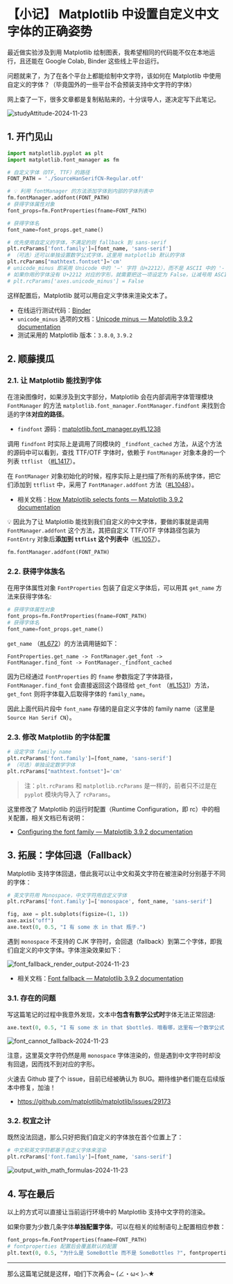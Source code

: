 # 【小记】 Matplotlib 中设置自定义中文字体的正确姿势

最近做实验涉及到用 Matplotlib 绘制图表，我希望相同的代码能不仅在本地运行，且还能在 Google Colab, Binder 这些线上平台运行。  

问题就来了，为了在各个平台上都能绘制中文字符，该如何在 Matplotlib 中使用自定义的字体？（毕竟国外的一些平台不会预装支持中文字符的字体）  

网上查了一下，很多文章都是复制粘贴来的，十分误导人，遂决定写下此笔记。  

![studyAttitude-2024-11-23](https://assets.xbottle.top/img/studyAttitude-2024-11-23.jpg)  

## 1. 开门见山

```python
import matplotlib.pyplot as plt
import matplotlib.font_manager as fm

# 自定义字体（OTF, TTF）的路径
FONT_PATH = './SourceHanSerifCN-Regular.otf'

# 💡 利用 fontManager 的方法添加字体到内部的字体列表中
fm.fontManager.addfont(FONT_PATH)
# 获得字体属性对象
font_props=fm.FontProperties(fname=FONT_PATH)

# 获得字体名
font_name=font_props.get_name()

# 优先使用自定义的字体，不满足的则 fallback 到 sans-serif
plt.rcParams['font.family']=[font_name, 'sans-serif']
# （可选）还可以单独设置数学公式字体，这里用 matplotlib 默认的字体
plt.rcParams["mathtext.fontset"]='cm'
# unicode_minus 即采用 Unicode 中的 '−' 字符（U+2212），而不是 ASCII 中的 '-' 字符（U+002D）
# 如果你用的字体没有 U+2212 对应的字形，就需要把这一项设定为 False，让减号用 ASCII 编码。
# plt.rcParams['axes.unicode_minus'] = False
```

这样配置后，Matplotlib 就可以用自定义字体来渲染文本了。    

* 在线运行测试代码：[Binder](https://mybinder.org/v2/gist/SomeBottle/f8ed826af270d665d2e55e68fef4dda2/HEAD?labpath=custom_matplotlib_fonts.ipynb)  
* `unicode_minus` 选项的文档：[Unicode minus — Matplotlib 3.9.2 documentation](https://matplotlib.org/3.9.2/gallery/text_labels_and_annotations/unicode_minus.html)  
* 测试采用的 Matplotlib 版本：`3.8.0`, `3.9.2`  


## 2. 顺藤摸瓜

### 2.1. 让 Matplotlib 能找到字体

在渲染图像时，如果涉及到文字部分，Matplotlib 会在内部调用字体管理模块 `FontManager` 的方法 `matplotlib.font_manager.FontManager.findfont` 来找到合适的字体**对应的路径**。  

* `findfont` 源码：[matplotlib.font_manager.py#L1238](https://github.com/matplotlib/matplotlib/blob/a254b687df97cda8c6affa37a1dfcf213f8e6c3a/lib/matplotlib/font_manager.py#L1238)    

调用 `findfont` 时实际上是调用了同模块的 `_findfont_cached` 方法，从这个方法的源码中可以看到，查找 TTF/OTF 字体时，依赖于 `FontManager` 对象本身的一个列表 `ttflist` （[#L1417](https://github.com/matplotlib/matplotlib/blob/a254b687df97cda8c6affa37a1dfcf213f8e6c3a/lib/matplotlib/font_manager.py#L1417)）。  

在 `FontManager` 对象初始化的时候，程序实际上是扫描了所有的系统字体，把它们添加到 `ttflist` 中，采用了 `FontManager.addfont` 方法（[#L1048](https://github.com/matplotlib/matplotlib/blob/a254b687df97cda8c6affa37a1dfcf213f8e6c3a/lib/matplotlib/font_manager.py#L1048)）。

* 相关文档：[How Matplotlib selects fonts — Matplotlib 3.9.2 documentation](https://matplotlib.org/stable/users/explain/text/fonts.html#how-matplotlib-selects-fonts)    

💡 因此为了让 Matplotlib 能找到我们自定义的中文字体，要做的事就是调用 `FontManager.addfont` 这个方法，其把自定义 TTF/OTF 字体路径包装为 `FontEntry` 对象后**添加到 `ttflist` 这个列表中**（[#L1057](https://github.com/matplotlib/matplotlib/blob/a254b687df97cda8c6affa37a1dfcf213f8e6c3a/lib/matplotlib/font_manager.py#L1057)）。   

```python
fm.fontManager.addfont(FONT_PATH)
```

### 2.2. 获得字体族名

在用字体属性对象 `FontProperties` 包装了自定义字体后，可以用其 `get_name` 方法来获得字体名:  

```python
# 获得字体属性对象
font_props=fm.FontProperties(fname=FONT_PATH)
# 获得字体名
font_name=font_props.get_name()
```

`get_name` （[#L672](https://github.com/matplotlib/matplotlib/blob/a254b687df97cda8c6affa37a1dfcf213f8e6c3a/lib/matplotlib/font_manager.py#L672)）的方法调用链如下：  

```text
FontProperties.get_name -> FontManager.get_font -> FontManager.find_font -> FontManager._findfont_cached
```  

因为已经通过 `FontProperties` 的 `fname` 参数指定了字体路径，`FontManager.find_font` 会直接返回这个路径给 `get_font` （[#L1531](https://github.com/matplotlib/matplotlib/blob/a254b687df97cda8c6affa37a1dfcf213f8e6c3a/lib/matplotlib/font_manager.py#L1531)）方法，`get_font` 则将字体载入后取得字体的 `family_name`。  

因此上面代码片段中 `font_name` 存储的是自定义字体的 family name（这里是 `Source Han Serif CN`）。  

### 2.3. 修改 Matplotlib 的字体配置

```python
# 设定字体 family name 
plt.rcParams['font.family']=[font_name, 'sans-serif']
# （可选）单独设定数学字体
plt.rcParams["mathtext.fontset"]='cm'
```

> 注：`plt.rcParams` 和 `matplotlib.rcParams` 是一样的，前者只不过是在 `pyplot` 模块内导入了 `rcParams`。

这里修改了 Matplotlib 的运行时配置（Runtime Configuration，即 rc）中的相关配置，相关文档已有说明：  

* [Configuring the font family — Matplotlib 3.9.2 documentation](https://matplotlib.org/3.9.2/gallery/text_labels_and_annotations/font_family_rc.html)  

## 3. 拓展：字体回退（Fallback）

Matplotlib 支持字体回退，借此我可以让中文和英文字符在被渲染时分别基于不同的字体：  

```python
# 英文字符用 Monospace，中文字符用自定义字体
plt.rcParams['font.family']=['monospace', font_name, 'sans-serif']

fig, axe = plt.subplots(figsize=(1, 1))
axe.axis("off")
axe.text(0, 0.5, "I 有 some 水 in that 瓶子.")
```

遇到 `monospace` 不支持的 CJK 字符时，会回退（fallback）到第二个字体，即我们自定义的中文字体。字体渲染效果如下：    

![font_fallback_render_output-2024-11-23](https://assets.xbottle.top/img/font_fallback_render_output-2024-11-23.png)  


* 相关文档：[Font fallback — Matplotlib 3.9.2 documentation](https://matplotlib.org/stable/users/explain/text/fonts.html#font-fallback)  

### 3.1. 存在的问题

写这篇笔记的过程中我意外发现，文本中**包含有数学公式时**字体无法正常回退:  

```python
axe.text(0, 0.5, "I 有 some 水 in that $bottle$. 哦看哪，这里有一个数学公式：$sin(x)$")
```

![font_cannot_fallback-2024-11-23](https://assets.xbottle.top/img/font_cannot_fallback-2024-11-23.png)  

注意，这里英文字符仍然是用 `monospace` 字体渲染的，但是遇到中文字符时却没有回退，因而找不到对应的字形。

火速去 Github 提了个 issue，目前已经被确认为 BUG。期待维护者们能在后续版本中修复，加油！  

* https://github.com/matplotlib/matplotlib/issues/29173  

### 3.2. 权宜之计  

既然没法回退，那么只好把我们自定义的字体放在首个位置上了：  

```python
# 中文和英文字符都基于自定义字体来渲染
plt.rcParams['font.family']=[font_name, 'sans-serif']
```

![output_with_math_formulas-2024-11-23](https://assets.xbottle.top/img/output_with_math_formulas-2024-11-23.png)  


## 4. 写在最后

以上的方式可以直接让当前运行环境中的 Matplotlib 支持中文字符的渲染。  

如果你要为少数几条字体**单独配置字体**，可以在相关的绘制语句上配置相应参数：  

```python
font_props=fm.FontProperties(fname=FONT_PATH)
# fontproperties 配置后会覆盖默认的配置
plt.text(0, 0.5, "为什么是 SomeBottle 而不是 SomeBottles ?", fontproperties=font_props)  
```

-----

那么这篇笔记就是这样，咱们下次再会~  (∠・ω< )⌒★  







